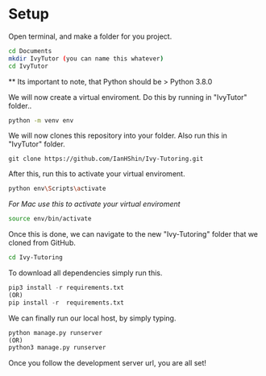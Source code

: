 # Setup  
Open terminal, and make a folder for you project.
```bash
cd Documents 
mkdir IvyTutor (you can name this whatever)
cd IvyTutor
``` 
** Its important to note, that Python should be > Python 3.8.0

We will now create a virtual enviroment. Do this by running in "IvyTutor" folder..
```bash
python -m venv env 
```
We will now clones this repository into your folder. Also run this in "IvyTutor" folder. 
```git
git clone https://github.com/IanHShin/Ivy-Tutoring.git
```
After this, run this to activate your virtual enviroment.
```bash 
python env\Scripts\activate 
```
*For Mac use this to activate your virtual enviroment*

```bash
source env/bin/activate
``` 

Once this is done, we can navigate to the new "Ivy-Tutoring" folder that we cloned from GitHub. 
```bash
cd Ivy-Tutoring
```
To download all dependencies simply run this. 
```python 
pip3 install -r requirements.txt 
(OR)
pip install -r  requirements.txt
```
We can finally run our local host, by simply typing.
```python 
python manage.py runserver 
(OR)
python3 manage.py runserver
```
Once you follow the development server url, you are all set!



 
